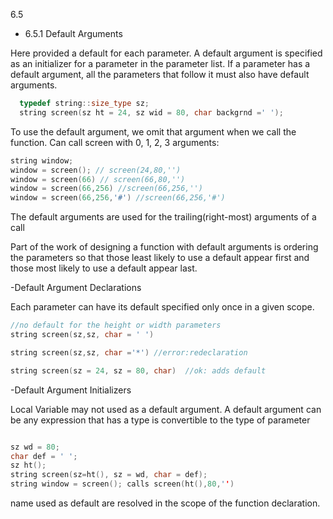 6.5
- 6.5.1 Default Arguments

Here provided a default for each parameter. A default argument is
specified as an initializer for a parameter in the parameter list. If
a parameter has a default argument, all the parameters that follow it
must also have default arguments.

````c++
  typedef string::size_type sz;
  string screen(sz ht = 24, sz wid = 80, char backgrnd =' ');
````

To use the default argument, we omit that argument when we call the
function.
Can call screen with 0, 1, 2, 3 arguments:

````c++
string window;
window = screen(); // screen(24,80,'')
window = screen(66) // screen(66,80,'')
window = screen(66,256) //screen(66,256,'')
window = screen(66,256,'#') //screen(66,256,'#')
````

The default arguments are used for the trailing(right-most) arguments
of a call

Part of the work of designing a function with default
arguments is ordering the parameters so that those least likely to use
a default appear first and those most likely to use a default appear
last.

-Default Argument Declarations

Each parameter can have its default specified only once in a given
scope.

````c++
//no default for the height or width parameters
string screen(sz,sz, char = ' ') 

string screen(sz,sz, char ='*') //error:redeclaration

string screen(sz = 24, sz = 80, char)  //ok: adds default
````
-Default Argument Initializers

Local Variable may not used as a default argument. A default argument
can be any expression that has a type is convertible to the type of
parameter

````c++

sz wd = 80;
char def = ' ';
sz ht();
string screen(sz=ht(), sz = wd, char = def);
string window = screen(); calls screen(ht(),80,'')

````

name used as default are resolved in the scope of the function declaration.
